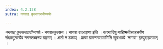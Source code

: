 ```yaml
---
index: 4.2.128
sutra: नगरात् कुत्सनप्रावीण्ययोः

---
```

_नगरात् कुत्सनप्रावीण्ययोः_ - नगरात्कुत्सन । नागरा ब्राआहृणा इति । कत्र्यादिषु माहिष्मतीसाहचर्येण संज्ञाभूतस्यैव नगरशब्दस्य ग्रहणम् । अतो न ढकञ् ।प्राचां ग्रामनगराणामि॑ति सूत्रभाष्ये 'नागरा' इत्युदाहरणात् । 